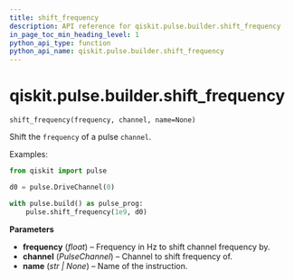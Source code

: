 ```yaml
---
title: shift_frequency
description: API reference for qiskit.pulse.builder.shift_frequency
in_page_toc_min_heading_level: 1
python_api_type: function
python_api_name: qiskit.pulse.builder.shift_frequency
---
```


<span id="qiskit-pulse-builder-shift-frequency" />

# qiskit.pulse.builder.shift\_frequency

<span id="qiskit.pulse.builder.shift_frequency" />

`shift_frequency(frequency, channel, name=None)`

Shift the `frequency` of a pulse `channel`.

Examples:

```python
from qiskit import pulse

d0 = pulse.DriveChannel(0)

with pulse.build() as pulse_prog:
    pulse.shift_frequency(1e9, d0)
```

**Parameters**

*   **frequency** (*float*) – Frequency in Hz to shift channel frequency by.
*   **channel** (*PulseChannel*) – Channel to shift frequency of.
*   **name** (*str | None*) – Name of the instruction.

